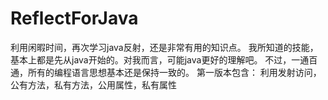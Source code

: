 ReflectForJava
==============
利用闲暇时间，再次学习java反射，还是非常有用的知识点。
我所知道的技能，基本上都是先从java开始的。对我而言，可能java更好的理解吧。
不过，一通百通，所有的编程语言思想基本还是保持一致的。
第一版本包含：
利用发射访问，公有方法，私有方法，公用属性，私有属性